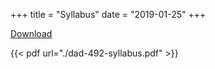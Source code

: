+++
title = "Syllabus"
date = "2019-01-25"
+++

[Download](../dad-492-syllabus.pdf)

{{< pdf url="./dad-492-syllabus.pdf" >}}
